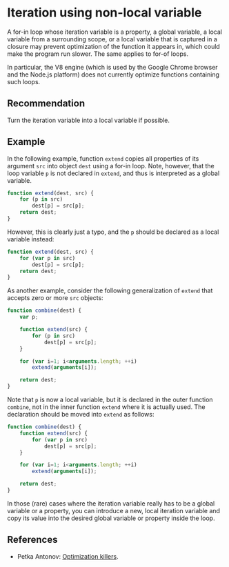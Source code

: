 # Iteration using non-local variable
A for-in loop whose iteration variable is a property, a global variable, a local variable from a surrounding scope, or a local variable that is captured in a closure may prevent optimization of the function it appears in, which could make the program run slower. The same applies to for-of loops.

In particular, the V8 engine (which is used by the Google Chrome browser and the Node.js platform) does not currently optimize functions containing such loops.


## Recommendation
Turn the iteration variable into a local variable if possible.


## Example
In the following example, function `extend` copies all properties of its argument `src` into object `dest` using a for-in loop. Note, however, that the loop variable `p` is not declared in `extend`, and thus is interpreted as a global variable.


```javascript
function extend(dest, src) {
    for (p in src)
        dest[p] = src[p];
    return dest;
}
```
However, this is clearly just a typo, and the `p` should be declared as a local variable instead:


```javascript
function extend(dest, src) {
    for (var p in src)
        dest[p] = src[p];
    return dest;
}
```
As another example, consider the following generalization of `extend` that accepts zero or more `src` objects:


```javascript
function combine(dest) {
    var p;

    function extend(src) {
        for (p in src)
            dest[p] = src[p];
    }

    for (var i=1; i<arguments.length; ++i)
        extend(arguments[i]);

    return dest;
}
```
Note that `p` is now a local variable, but it is declared in the outer function `combine`, not in the inner function `extend` where it is actually used. The declaration should be moved into `extend` as follows:


```javascript
function combine(dest) {
    function extend(src) {
        for (var p in src)
            dest[p] = src[p];
    }

    for (var i=1; i<arguments.length; ++i)
        extend(arguments[i]);

    return dest;
}
```
In those (rare) cases where the iteration variable really has to be a global variable or a property, you can introduce a new, local iteration variable and copy its value into the desired global variable or property inside the loop.


## References
* Petka Antonov: [Optimization killers](https://github.com/petkaantonov/bluebird/wiki/Optimization-killers#5-for-in).
